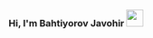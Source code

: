 ### Hi, I'm Bahtiyorov Javohir <img src="https://media2.giphy.com/media/SwZBtqe4yvEWP7q07X/giphy.gif?cid=ecf05e471cu3xe9vgtqyd7qc0ki3l5jjt5vm8ddtwmnotwrk&ep=v1_stickers_search&rid=giphy.gif&ct=s" width=30px />
